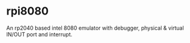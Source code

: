# rpi8080
An rp2040 based intel 8080 emulator with debugger, physical &amp; virtual IN/OUT port and interrupt.
